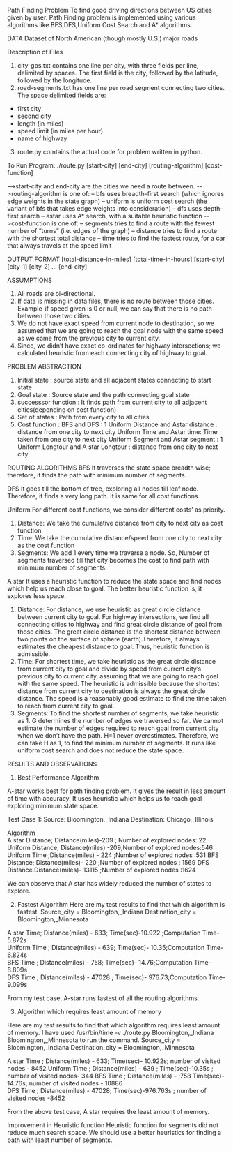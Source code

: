 Path Finding Problem
To find good driving directions between US cities given by user.
Path Finding problem is implemented using various algorithms like BFS,DFS,Uniform Cost Search and A* algorithms.

DATA
Dataset of North American (though mostly U.S.) major roads

Description of Files
1. city-gps.txt contains one line per city, with three fields per line, 
delimited by spaces. The first field is the city, followed by the latitude,
followed by the longitude.
2. road-segments.txt has one line per road segment connecting two cities.
The space delimited fields are:

- first city
- second city
- length (in miles)
- speed limit (in miles per hour)
- name of highway
3. route.py comtains the actual code for problem written in python.

To Run Program:
./route.py [start-city] [end-city] [routing-algorithm] [cost-function]

-->start-city and end-city are the cities we need a route between.
-->routing-algorithm is one of:
– bfs uses breadth-first search (which ignores edge weights in the state graph)
– uniform is uniform cost search (the variant of bfs that takes edge weights into consideration)
– dfs uses depth-first search
– astar uses A* search, with a suitable heuristic function
-->cost-function is one of:
– segments tries to find a route with the fewest number of “turns” (i.e. edges of the graph)
– distance tries to find a route with the shortest total distance
– time tries to find the fastest route, for a car that always travels at the speed limit

OUTPUT FORMAT
[total-distance-in-miles] [total-time-in-hours] [start-city] [city-1] [city-2] ... [end-city]

ASSUMPTIONS
1. All roads are bi-directional.
2. If data is missing in data files, there is no route between those cities.
   Example-if speed given is 0 or null, we can say that there is no path between those two cities.
3. We do not have exact speed from current node to destination, so we assumed that we are going to reach the goal node with the same speed as we came from the previous city to current city.
4. Since, we didn’t have exact co-ordinates for highway intersections; we calculated heuristic from each connecting city of highway to goal.

PROBLEM ABSTRACTION

1. Initial state : source state and all adjacent states connecting to start state
2. Goal state : Source state and the path connecting goal state
3. successsor function : It finds path from current city to all adjacent cities(depending on cost function)
4. Set of states : Path from every city to all cities
5. Cost function : BFS and DFS : 1
		   Uniform Distance and Astar distance : distance from one city to next city
		   Uniform Time and Astar time: Time taken from one city to next city
		   Uniform Segment and Astar segment : 1
		   Uniform Longtour and A star Longtour : distance from one city to next city

ROUTING ALGORITHMS
BFS
It traverses the state space breadth wise; therefore, it finds the path with minimum number of segments.

DFS
It goes till the bottom of tree, exploring all nodes till leaf node. Therefore, it finds a very long path.
It is same for all cost functions.

Uniform
For different cost functions, we consider different costs’ as priority.
1. Distance: We take the cumulative distance from city to next city as cost function
2. Time: We take the cumulative distance/speed from one city to next city as the cost function
3. Segments: We add 1 every time we traverse a node. So, Number of segments traversed till that city becomes the cost to find path with minimum number of segments.

A star
It uses a heuristic function to reduce the state space and find nodes which help us reach close to goal. The better heuristic function is, it explores less space.
1.	Distance: For distance, we use heuristic as great circle distance between current city to goal. For highway intersections, we find all connecting cities to highway and find great circle distance of goal from those cities. The great circle distance is the shortest distance between two points on the surface of sphere (earth).Therefore, it always estimates the cheapest distance to goal. Thus, heuristic function is admissible.
2.	Time: For shortest time, we take heuristic as the great circle distance from current city to goal and divide by speed from current city’s previous city to current city, assuming that we are going to reach goal with the same speed. The heuristic is admissible because the shortest distance from current city to destination is always the great circle distance. The speed is a reasonably good estimate to find the time taken to reach from current city to goal. 
3.	Segments: To find the shortest number of segments, we take heuristic as 1. G determines the number of edges we traversed so far. We cannot estimate the number of edges required to reach goal from current city when we don’t have the path. H=1 never overestimates. Therefore, we can take H as 1, to find the minimum number of segments. It runs like uniform cost search and does not reduce the state space.

RESULTS AND OBSERVATIONS
1.	Best Performance Algorithm

A-star works best for path finding problem. It gives the result in less amount of time with accuracy. It uses heuristic which helps us to reach goal exploring minimum state space.

Test Case 1:
Source: Bloomington,_Indiana
Destination: Chicago,_Illinois

Algorithm	        	   
A star Distance; Distance(miles)-209 ; Number of explored nodes: 22
Uniform	Distance; Distance(miles) -209;Number of explored nodes:546
Uniform	Time ;Distance(miles) - 224 ;Number of explored nodes :531
BFS	Distance; Distance(miles)- 220 ;Number of explored nodes : 1569
DFS Distance.Distance(miles)- 13115 ;Number of explored nodes :1624

We can observe that A star has widely reduced the number of states to explore.

2.	Fastest Algorithm
Here are my test results to find that which algorithm is fastest.
Source_city = Bloomington,_Indiana
Destination_city = Bloomington,_Minnesota
	  	
A star Time;  Distance(miles) - 633; Time(sec)-10.922 ;Computation Time-5.872s     	
Uniform	Time ; Distance(miles) - 639; Time(sec)- 10.35;Computation Time-6.824s         	
BFS Time ; Distance(miles) - 758; Time(sec)- 14.76;Computation Time-8.809s          
DFS	Time ; Distance(miles) - 47028 ; Time(sec)- 976.73;Computation Time-9.099s          

From my test case,
A-star runs fastest of all the routing algorithms.

3.	Algorithm which requires least amount of memory

Here are my test results to find that which algorithm requires least amount of memory. I have used /usr/bin/time -v ./route.py 
Bloomington,_Indiana Bloomington,_Minnesota <routing algo> <cost function> to run the command.
Source_city = Bloomington,_Indiana
Destination_city = Bloomington,_Minnesota

A star Time ; Distance(miles) - 633; Time(sec)- 10.922s;	number of visited nodes - 8452
Uniform	Time ; Distance(miles) - 639 ; Time(sec)-10.35s ; number of visited nodes- 344
BFS	Time ; Distance(miles) - ;758 Time(sec)- 14.76s; number of visited nodes - 10886        
DFS Time  ; Distance(miles) - 47028; Time(sec)-976.763s ; number of visited nodes -8452       	

From the above test case, A star requires the least amount of memory.

Improvement in Heuristic function
Heuristic function for segments did not reduce much search space. We should use a better heuristics for finding a path with least number of segments.

